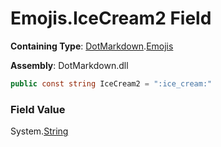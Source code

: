 # Emojis\.IceCream2 Field

**Containing Type**: [DotMarkdown](../../README.md)\.[Emojis](../README.md)

**Assembly**: DotMarkdown\.dll

```csharp
public const string IceCream2 = ":ice_cream:"
```

### Field Value

System\.[String](https://docs.microsoft.com/en-us/dotnet/api/system.string)
